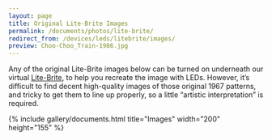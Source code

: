 ```yaml
---
layout: page
title: Original Lite-Brite Images
permalink: /documents/photos/lite-brite/
redirect_from: /devices/leds/litebrite/images/
preview: Choo-Choo_Train-1986.jpg
---
```


Any of the original Lite-Brite images below can be turned on underneath our virtual [Lite-Brite](/machines/led/lite-brite), to help you recreate the image with LEDs.
However, it’s difficult to find decent high-quality images of those original 1967 patterns, and tricky to get them to line up properly, so a little “artistic interpretation” is required.

{% include gallery/documents.html title="Images" width="200" height="155" %}
